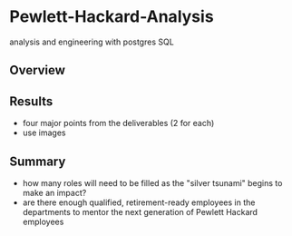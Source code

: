 # Pewlett-Hackard-Analysis
analysis and engineering with postgres SQL

## Overview

## Results
- four major points from the deliverables (2 for each)
- use images

## Summary
- how many roles will need to be filled as the "silver tsunami" begins to make an impact?
- are there enough qualified, retirement-ready employees in the departments to mentor the next generation of Pewlett Hackard employees

